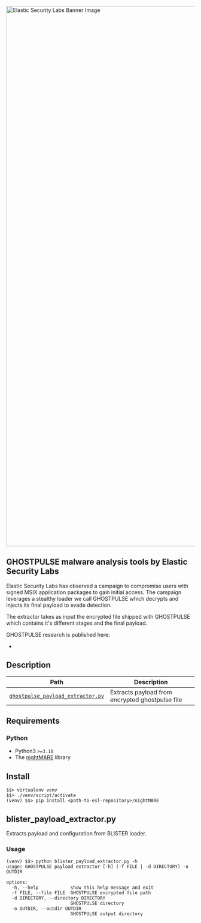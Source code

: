 <img width="1440" alt="Elastic Security Labs Banner Image" src="https://user-images.githubusercontent.com/7442091/234121634-fd2518cf-70cb-4eee-8134-393c1f712bac.png">

## GHOSTPULSE malware analysis tools by Elastic Security Labs

Elastic Security Labs has observed a campaign to compromise users with signed MSIX application packages to gain initial access. The campaign leverages a stealthy loader we call GHOSTPULSE which decrypts and injects its final payload to evade detection.

The extractor takes as input the encrypted file shipped with GHOSTPULSE which contains it's different stages and the final payload.

GHOSTPULSE research is published here:

- <insert link>

## Description

| Path               | Description                             |
| ------------------ | --------------------------------------- |
| [`ghostpulse_payload_extractor.py`](ghostpulse_payload_extractor.py)    | Extracts payload from encrypted ghostpulse file |

## Requirements

### Python

- Python3 `>=3.10`
- The [nightMARE](../../nightMARE/) library

## Install

```text
$$> virtualenv venv
$$> ./venv/script/activate
(venv) $$> pip install <path-to-esl-repository>/nightMARE
```

## blister_payload_extractor.py

Extracts payload and configuration from BLISTER loader.

### Usage

```text
(venv) $$> python blister_payload_extractor.py -h
usage: GHOSTPULSE payload extractor [-h] (-f FILE | -d DIRECTORY) -o OUTDIR

options:
  -h, --help            show this help message and exit
  -f FILE, --file FILE  GHOSTPULSE encrypted file path
  -d DIRECTORY, --directory DIRECTORY
                        GHOSTPULSE directory
  -o OUTDIR, --outdir OUTDIR
                        GHOSTPULSE output directory

```
